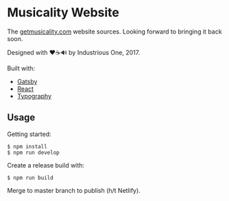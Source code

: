# Musicality Website

The [getmusicality.com](https://getmusicality.com/) website sources. Looking forward
to bringing it back soon.

Designed with ❤️☕️🔊 by Industrious One, 2017.

Built with:

- [Gatsby](https://www.gatsbyjs.org)
- [React](https://reactjs.org)
- [Typography](https://kyleamathews.github.io/typography.js/)


## Usage

Getting started:

    $ npm install
    $ npm run develop

Create a release build with:

	$ npm run build

Merge to master branch to publish (h/t Netlify).

